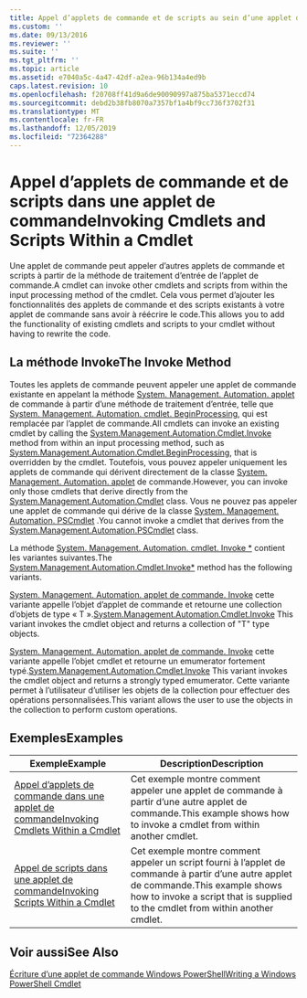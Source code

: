 ```yaml
---
title: Appel d’applets de commande et de scripts au sein d’une applet de commande | Microsoft Docs
ms.custom: ''
ms.date: 09/13/2016
ms.reviewer: ''
ms.suite: ''
ms.tgt_pltfrm: ''
ms.topic: article
ms.assetid: e7040a5c-4a47-42df-a2ea-96b134a4ed9b
caps.latest.revision: 10
ms.openlocfilehash: f20708ff41d9a6de90090997a875ba5371eccd74
ms.sourcegitcommit: debd2b38fb8070a7357bf1a4bf9cc736f3702f31
ms.translationtype: MT
ms.contentlocale: fr-FR
ms.lasthandoff: 12/05/2019
ms.locfileid: "72364288"
---
```

# <a name="invoking-cmdlets-and-scripts-within-a-cmdlet"></a><span data-ttu-id="8b302-102">Appel d’applets de commande et de scripts dans une applet de commande</span><span class="sxs-lookup"><span data-stu-id="8b302-102">Invoking Cmdlets and Scripts Within a Cmdlet</span></span>

<span data-ttu-id="8b302-103">Une applet de commande peut appeler d’autres applets de commande et scripts à partir de la méthode de traitement d’entrée de l’applet de commande.</span><span class="sxs-lookup"><span data-stu-id="8b302-103">A cmdlet can invoke other cmdlets and scripts from within the input processing method of the cmdlet.</span></span> <span data-ttu-id="8b302-104">Cela vous permet d’ajouter les fonctionnalités des applets de commande et des scripts existants à votre applet de commande sans avoir à réécrire le code.</span><span class="sxs-lookup"><span data-stu-id="8b302-104">This allows you to add the functionality of existing cmdlets and scripts to your cmdlet without having to rewrite the code.</span></span>

## <a name="the-invoke-method"></a><span data-ttu-id="8b302-105">La méthode Invoke</span><span class="sxs-lookup"><span data-stu-id="8b302-105">The Invoke Method</span></span>

<span data-ttu-id="8b302-106">Toutes les applets de commande peuvent appeler une applet de commande existante en appelant la méthode [System. Management. Automation. applet](/dotnet/api/System.Management.Automation.Cmdlet.Invoke) de commande à partir d’une méthode de traitement d’entrée, telle que [System. Management. Automation. cmdlet. BeginProcessing](/dotnet/api/System.Management.Automation.Cmdlet.BeginProcessing), qui est remplacée par l’applet de commande.</span><span class="sxs-lookup"><span data-stu-id="8b302-106">All cmdlets can invoke an existing cmdlet by calling the [System.Management.Automation.Cmdlet.Invoke](/dotnet/api/System.Management.Automation.Cmdlet.Invoke) method from within an input processing method, such as [System.Management.Automation.Cmdlet.BeginProcessing](/dotnet/api/System.Management.Automation.Cmdlet.BeginProcessing), that is overridden by the cmdlet.</span></span> <span data-ttu-id="8b302-107">Toutefois, vous pouvez appeler uniquement les applets de commande qui dérivent directement de la classe [System. Management. Automation. applet](/dotnet/api/System.Management.Automation.Cmdlet) de commande.</span><span class="sxs-lookup"><span data-stu-id="8b302-107">However, you can invoke only those cmdlets that derive directly from the [System.Management.Automation.Cmdlet](/dotnet/api/System.Management.Automation.Cmdlet) class.</span></span> <span data-ttu-id="8b302-108">Vous ne pouvez pas appeler une applet de commande qui dérive de la classe [System. Management. Automation. PSCmdlet](/dotnet/api/System.Management.Automation.PSCmdlet) .</span><span class="sxs-lookup"><span data-stu-id="8b302-108">You cannot invoke a cmdlet that derives from the [System.Management.Automation.PSCmdlet](/dotnet/api/System.Management.Automation.PSCmdlet) class.</span></span>

<span data-ttu-id="8b302-109">La méthode [System. Management. Automation. cmdlet. Invoke \*](/dotnet/api/System.Management.Automation.Cmdlet.Invoke) contient les variantes suivantes.</span><span class="sxs-lookup"><span data-stu-id="8b302-109">The [System.Management.Automation.Cmdlet.Invoke\*](/dotnet/api/System.Management.Automation.Cmdlet.Invoke) method has the following variants.</span></span>

<span data-ttu-id="8b302-110">[System. Management. Automation. applet de commande. Invoke](/dotnet/api/System.Management.Automation.Cmdlet.Invoke) cette variante appelle l’objet d’applet de commande et retourne une collection d’objets de type « T ».</span><span class="sxs-lookup"><span data-stu-id="8b302-110">[System.Management.Automation.Cmdlet.Invoke](/dotnet/api/System.Management.Automation.Cmdlet.Invoke) This variant invokes the cmdlet object and returns a collection of "T" type objects.</span></span>

<span data-ttu-id="8b302-111">[System. Management. Automation. applet de commande. Invoke](/dotnet/api/System.Management.Automation.Cmdlet.Invoke) cette variante appelle l’objet cmdlet et retourne un emumerator fortement typé.</span><span class="sxs-lookup"><span data-stu-id="8b302-111">[System.Management.Automation.Cmdlet.Invoke](/dotnet/api/System.Management.Automation.Cmdlet.Invoke) This variant invokes the cmdlet object and returns a strongly typed emumerator.</span></span> <span data-ttu-id="8b302-112">Cette variante permet à l’utilisateur d’utiliser les objets de la collection pour effectuer des opérations personnalisées.</span><span class="sxs-lookup"><span data-stu-id="8b302-112">This variant allows the user to use the objects in the collection to perform custom operations.</span></span>

## <a name="examples"></a><span data-ttu-id="8b302-113">Exemples</span><span class="sxs-lookup"><span data-stu-id="8b302-113">Examples</span></span>

|<span data-ttu-id="8b302-114">Exemple</span><span class="sxs-lookup"><span data-stu-id="8b302-114">Example</span></span>|<span data-ttu-id="8b302-115">Description</span><span class="sxs-lookup"><span data-stu-id="8b302-115">Description</span></span>|
|-------------|-----------------|
|[<span data-ttu-id="8b302-116">Appel d’applets de commande dans une applet de commande</span><span class="sxs-lookup"><span data-stu-id="8b302-116">Invoking Cmdlets Within a Cmdlet</span></span>](./how-to-invoke-a-cmdlet-from-within-a-cmdlet.md)|<span data-ttu-id="8b302-117">Cet exemple montre comment appeler une applet de commande à partir d’une autre applet de commande.</span><span class="sxs-lookup"><span data-stu-id="8b302-117">This example shows how to invoke a cmdlet from within another cmdlet.</span></span>|
|[<span data-ttu-id="8b302-118">Appel de scripts dans une applet de commande</span><span class="sxs-lookup"><span data-stu-id="8b302-118">Invoking Scripts Within a Cmdlet</span></span>](./how-to-invoke-scripts-within-a-cmdlet.md)|<span data-ttu-id="8b302-119">Cet exemple montre comment appeler un script fourni à l’applet de commande à partir d’une autre applet de commande.</span><span class="sxs-lookup"><span data-stu-id="8b302-119">This example shows how to invoke a script that is supplied to the cmdlet from within another cmdlet.</span></span>|

## <a name="see-also"></a><span data-ttu-id="8b302-120">Voir aussi</span><span class="sxs-lookup"><span data-stu-id="8b302-120">See Also</span></span>

[<span data-ttu-id="8b302-121">Écriture d’une applet de commande Windows PowerShell</span><span class="sxs-lookup"><span data-stu-id="8b302-121">Writing a Windows PowerShell Cmdlet</span></span>](./writing-a-windows-powershell-cmdlet.md)
